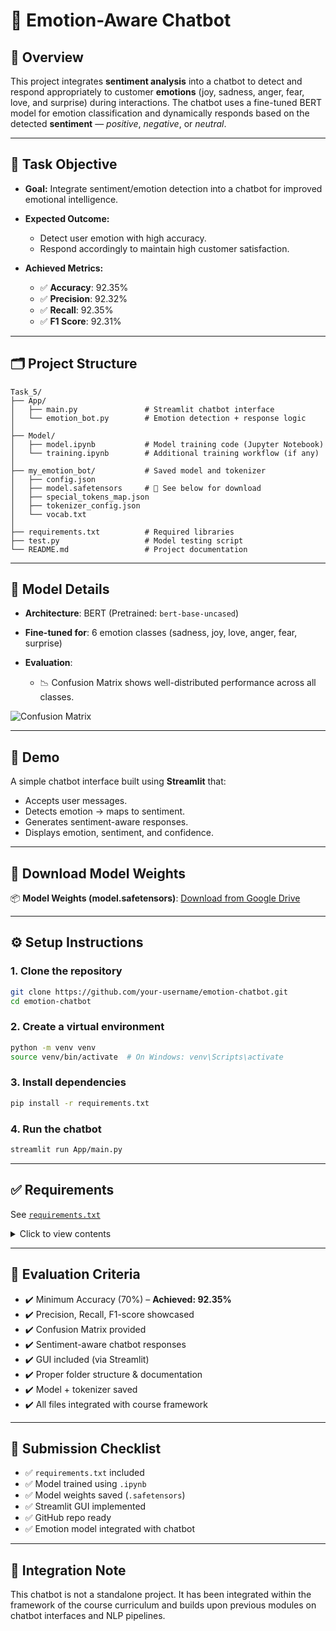 
# 🤖 Emotion-Aware Chatbot

## 📌 Overview

This project integrates **sentiment analysis** into a chatbot to detect and respond appropriately to customer **emotions** (joy, sadness, anger, fear, love, and surprise) during interactions. The chatbot uses a fine-tuned BERT model for emotion classification and dynamically responds based on the detected **sentiment** — *positive*, *negative*, or *neutral*.

---

## 🎯 Task Objective

* **Goal:** Integrate sentiment/emotion detection into a chatbot for improved emotional intelligence.
* **Expected Outcome:**

  * Detect user emotion with high accuracy.
  * Respond accordingly to maintain high customer satisfaction.
* **Achieved Metrics:**

  * ✅ **Accuracy**: 92.35%
  * ✅ **Precision**: 92.32%
  * ✅ **Recall**: 92.35%
  * ✅ **F1 Score**: 92.31%

---

## 🗂 Project Structure

```
Task_5/
├── App/
│   ├── main.py               # Streamlit chatbot interface
│   └── emotion_bot.py        # Emotion detection + response logic
│
├── Model/
│   ├── model.ipynb           # Model training code (Jupyter Notebook)
│   └── training.ipynb        # Additional training workflow (if any)
│
├── my_emotion_bot/           # Saved model and tokenizer
│   ├── config.json
│   ├── model.safetensors     # 🔗 See below for download
│   ├── special_tokens_map.json
│   ├── tokenizer_config.json
│   └── vocab.txt
│
├── requirements.txt          # Required libraries
├── test.py                   # Model testing script
└── README.md                 # Project documentation
```

---

## 🧠 Model Details

* **Architecture**: BERT (Pretrained: `bert-base-uncased`)
* **Fine-tuned for**: 6 emotion classes (sadness, joy, love, anger, fear, surprise)
* **Evaluation**:

  * 📉 Confusion Matrix shows well-distributed performance across all classes.

![Confusion Matrix](my_emotion_bot/confusion_matrix.png) <!-- Or upload to GitHub and use a public link -->

---

## 🧪 Demo

A simple chatbot interface built using **Streamlit** that:

* Accepts user messages.
* Detects emotion → maps to sentiment.
* Generates sentiment-aware responses.
* Displays emotion, sentiment, and confidence.

---

## 💾 Download Model Weights

📦 **Model Weights (model.safetensors)**:
[Download from Google Drive](https://drive.google.com/your-model-link) <!-- Replace with your actual model upload link -->

---

## ⚙️ Setup Instructions

### 1. Clone the repository

```bash
git clone https://github.com/your-username/emotion-chatbot.git
cd emotion-chatbot
```

### 2. Create a virtual environment

```bash
python -m venv venv
source venv/bin/activate  # On Windows: venv\Scripts\activate
```

### 3. Install dependencies

```bash
pip install -r requirements.txt
```

### 4. Run the chatbot

```bash
streamlit run App/main.py
```

---

## ✅ Requirements

See [`requirements.txt`](requirements.txt)

<details>
<summary>Click to view contents</summary>

```txt
transformers
torch
streamlit
numpy
```

</details>

---

## 🧪 Evaluation Criteria

* ✔️ Minimum Accuracy (70%) – **Achieved: 92.35%**
* ✔️ Precision, Recall, F1-score showcased
* ✔️ Confusion Matrix provided
* ✔️ Sentiment-aware chatbot responses
* ✔️ GUI included (via Streamlit)
* ✔️ Proper folder structure & documentation
* ✔️ Model + tokenizer saved
* ✔️ All files integrated with course framework

---

## 🔗 Submission Checklist

* ✅ `requirements.txt` included
* ✅ Model trained using `.ipynb`
* ✅ Model weights saved (`.safetensors`)
* ✅ Streamlit GUI implemented
* ✅ GitHub repo ready
* ✅ Emotion model integrated with chatbot

---

## 🔄 Integration Note

This chatbot is not a standalone project. It has been integrated within the framework of the course curriculum and builds upon previous modules on chatbot interfaces and NLP pipelines.

